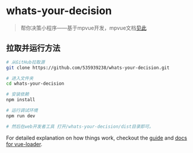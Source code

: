 # whats-your-decision

> 帮你决策小程序——基于mpvue开发，mpvue文档[见此](http://mpvue.com/)

## 拉取并运行方法

``` bash
# 从GitHub拉取源
git clone https://github.com/535939238/whats-your-decision.git

# 进入文件夹
cd whats-your-decision

# 安装依赖
npm install

# 运行调试环境
npm run dev

# 然后在web开发者工具 打开/whats-your-decision/dist目录即可。

```

For detailed explanation on how things work, checkout the [guide](http://vuejs-templates.github.io/webpack/) and [docs for vue-loader](http://vuejs.github.io/vue-loader).
